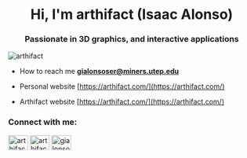 <h1 align="center">Hi, I'm arthifact (Isaac Alonso)</h1>
<h3 align="center">Passionate in 3D graphics, and interactive applications</h3>

<p align="left"> <img src="https://komarev.com/ghpvc/?username=arthifact&label=Profile%20views&color=0e75b6&style=flat" alt="arthifact" /> </p>

- How to reach me **gialonsoser@miners.utep.edu**
  
- Personal website [https://arthifact.com/](https://arthifact.com/)

- Arthifact website [https://arthifact.com/](https://arthifact.com/)

<h3 align="left">Connect with me:</h3>
<p align="left">
<a href="https://www.youtube.com/c/arthifact" target="blank"><img align="center" alt="arthifact" height="30" width="40" /></a>
<a href="https://instagram.com/arthifact_" target="blank"><img align="center" alt="arthifact" height="30" width="40" /></a>
<a href="https://linkedin.com/in/gialonsoser" target="blank"><img align="center" alt="gialonsoser" height="30" width="40" /></a>
</p>
